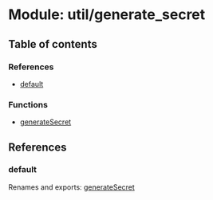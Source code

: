 # Module: util/generate\_secret

## Table of contents

### References

- [default](util_generate_secret.md#default)

### Functions

- [generateSecret](../functions/util_generate_secret.generatesecret.md)

## References

### default

Renames and exports: [generateSecret](../functions/util_generate_secret.generatesecret.md)
